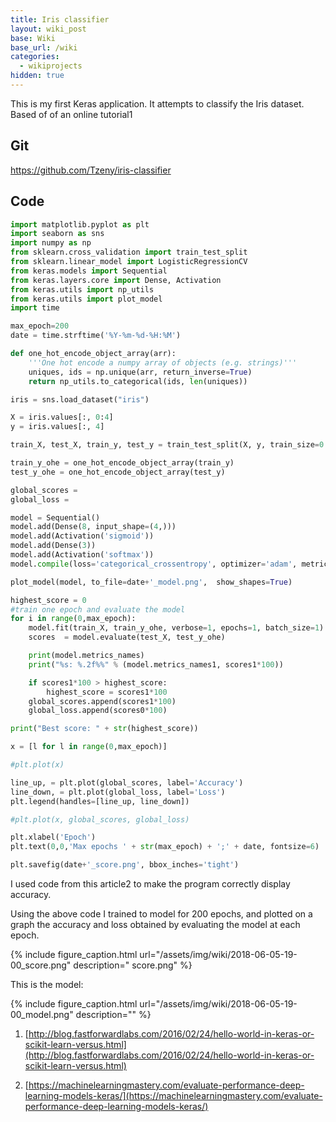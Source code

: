 ```yaml
---
title: Iris classifier
layout: wiki_post
base: Wiki
base_url: /wiki
categories:
  - wikiprojects
hidden: true
---
```


This is my first Keras application. It attempts to classify the Iris dataset. Based of of an online tutorial1

Git
---

[<https://github.com/Tzeny/iris-classifier>](https://github.com/Tzeny/iris-classifier)

Code
----

``` python
import matplotlib.pyplot as plt
import seaborn as sns
import numpy as np
from sklearn.cross_validation import train_test_split
from sklearn.linear_model import LogisticRegressionCV
from keras.models import Sequential
from keras.layers.core import Dense, Activation
from keras.utils import np_utils
from keras.utils import plot_model
import time

max_epoch=200
date = time.strftime('%Y-%m-%d-%H:%M')

def one_hot_encode_object_array(arr):
    '''One hot encode a numpy array of objects (e.g. strings)'''
    uniques, ids = np.unique(arr, return_inverse=True)
    return np_utils.to_categorical(ids, len(uniques))

iris = sns.load_dataset("iris")

X = iris.values[:, 0:4]
y = iris.values[:, 4]

train_X, test_X, train_y, test_y = train_test_split(X, y, train_size=0.5, random_state=0)

train_y_ohe = one_hot_encode_object_array(train_y)
test_y_ohe = one_hot_encode_object_array(test_y)

global_scores = 
global_loss = 

model = Sequential()
model.add(Dense(8, input_shape=(4,)))
model.add(Activation('sigmoid'))
model.add(Dense(3))
model.add(Activation('softmax'))
model.compile(loss='categorical_crossentropy', optimizer='adam', metrics=['accuracy'])

plot_model(model, to_file=date+'_model.png',  show_shapes=True)

highest_score = 0
#train one epoch and evaluate the model
for i in range(0,max_epoch):
    model.fit(train_X, train_y_ohe, verbose=1, epochs=1, batch_size=1)
    scores  = model.evaluate(test_X, test_y_ohe)

    print(model.metrics_names)
    print("%s: %.2f%%" % (model.metrics_names1, scores1*100))

    if scores1*100 > highest_score:
        highest_score = scores1*100
    global_scores.append(scores1*100)
    global_loss.append(scores0*100)

print("Best score: " + str(highest_score))

x = [l for l in range(0,max_epoch)]

#plt.plot(x)

line_up, = plt.plot(global_scores, label='Accuracy')
line_down, = plt.plot(global_loss, label='Loss')
plt.legend(handles=[line_up, line_down])

#plt.plot(x, global_scores, global_loss)

plt.xlabel('Epoch')
plt.text(0,0,'Max epochs ' + str(max_epoch) + ';' + date, fontsize=6)

plt.savefig(date+'_score.png', bbox_inches='tight')
```

I used code from this article2 to make the program correctly display accuracy.

Using the above code I trained to model for 200 epochs, and plotted on a graph the accuracy and loss obtained by evaluating the model at each epoch.

{% include figure_caption.html url="/assets/img/wiki/2018-06-05-19-00_score.png" description=" score.png" %}

This is the model:

{% include figure_caption.html url="/assets/img/wiki/2018-06-05-19-00_model.png" description="" %}



1. [http://blog.fastforwardlabs.com/2016/02/24/hello-world-in-keras-or-scikit-learn-versus.html](http://blog.fastforwardlabs.com/2016/02/24/hello-world-in-keras-or-scikit-learn-versus.html)

2. [https://machinelearningmastery.com/evaluate-performance-deep-learning-models-keras/](https://machinelearningmastery.com/evaluate-performance-deep-learning-models-keras/)
